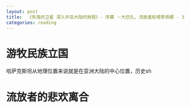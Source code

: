 ```yaml
---
layout: post
title:  《失落的卫星 深入中亚大陆的旅程》- 序幕 －大巴扎、流放者和塔季扬娜 - 3
categories: reading
---
```


# 游牧民族立国

哈萨克斯坦从地理位置来说就是在亚洲大陆的中心位置，历史sh

# 流放者的悲欢离合

<!--stackedit_data:
eyJoaXN0b3J5IjpbMTE0MTM2NDU1MSwtMTEzMTk5ODU3Ml19
-->
